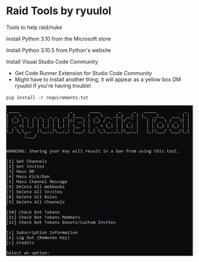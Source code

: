 # Raid Tools by ryuulol

Tools to help raid/nuke
 
 
 
Install Python 3.10 from the Microsoft store

Install Python 3.10.5 from Python's website

Install Visual Studio Code Community
* Get Code Runner Extension for Studio Code Community
* Might have to Install another thing, it will appear as a yellow box
DM ryuulol if you're having trouble!

`pip install -r requirements.txt`

![Screenshot](Capture.PNG)
